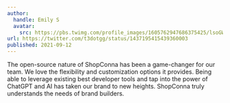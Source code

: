 ```yaml
---
author:
  handle: Emily S
  avatar:
    src: https://pbs.twimg.com/profile_images/1605762947686375425/lsoGWWty_400x400.jpg
url: https://twitter.com/t3dotgg/status/1437195415439360003
published: 2021-09-12
---
```


The open-source nature of ShopConna has been a game-changer for our team. We love the flexibility and customization options it provides. Being able to leverage existing best developer tools and tap into the power of ChatGPT and AI has taken our brand to new heights. ShopConna truly understands the needs of brand builders.
